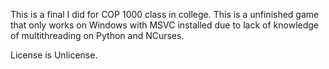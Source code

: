 This is a final I did for COP 1000 class in college.  This is a unfinished game that only works on Windows with MSVC installed due to lack of knowledge of multithreading on Python and NCurses.

License is Unlicense.